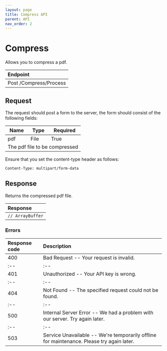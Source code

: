 ```yaml
---
layout: page
title: Compress API
parent: API
nav_order: 2
---
```


# Compress
Allows you to compress a pdf.


| Endpoint        |
|:-------------|
| <span class="label label-green">Post</span>  /Compress/Process          |


## Request
The request should post a form to the server, the form should consist of the following fields:

<table>
<thead>
  <tr>
    <th>Name</th>
    <th>Type</th>
    <th>Required</th>
  </tr>
</thead>
<tbody>
  <tr>
    <td>pdf</td>
    <td>File</td>
    <td>True</td>
  </tr>
  <tr>
    <td colspan="3">The pdf file to be compressed</td>
  </tr>
</tbody>
</table>

Ensure that you set the content-type header as follows:

```
Content-Type: multipart/form-data
```

## Response
Returns the compressed pdf file.

| Response        |
|:-------------|
| ``` // ArrayBuffer ```|

### Errors

|  Response code |  Description |
|:--|:--|
|  400 |  Bad Request -- Your request is invalid. |
|:--|:--|
|  401 |  Unauthorized -- Your API key is wrong. |
|:--|:--|
|  404 |  Not Found -- The specified request could not be found. |
|:--|:--|
|  500 |  Internal Server Error -- We had a problem with our server. Try again later. |
|:--|:--|
|  503 |  Service Unavailable -- We're temporarily offline for maintenance. Please try again later. |